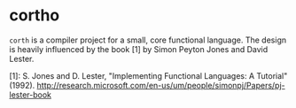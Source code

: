# cortho

`corth` is a compiler project for a small, core functional language. The
design is heavily influenced by the book [1] by Simon Peyton Jones and David
Lester.

[1]: S. Jones and D. Lester, "Implementing Functional Languages: A Tutorial"
(1992). http://research.microsoft.com/en-us/um/people/simonpj/Papers/pj-lester-book
